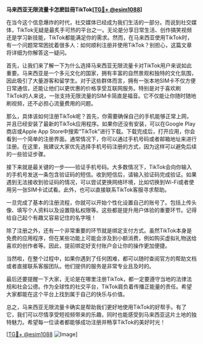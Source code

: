 **马来西亚无限流量卡怎麽註冊TikTok[[TG💪+ @esim1088](https://t.me/s/esim1088)]**

在当今这个信息爆炸的时代，社交媒体已经成为我们生活的一部分。而说到社交媒体，TikTok无疑是最炙手可热的平台之一。无论是分享日常生活、创作搞笑视频还是学习新技能，TikTok都能满足你的需求。然而，在马来西亚使用TikTok时，有一个问题常常困扰着很多人：如何顺利注册并使用TikTok？别担心，这篇文章将详细为你解答这一疑问。

首先，让我们来了解一下为什么选择马来西亚无限流量卡对TikTok用户来说如此重要。马来西亚是一个多元文化的国家，拥有丰富的自然景观和独特的文化氛围，因此吸引了大量游客和留学生。对于这些群体而言，拥有一张本地SIM卡不仅方便日常通信，还能让他们以更优惠的价格享受互联网服务。特别是对于喜欢刷TikTok的人来说，一张支持无限流量的SIM卡简直是福音。它不仅能让你随时随地刷视频，还不必担心流量费用的问题。

那么，具体该如何注册TikTok呢？首先，你需要确保自己的手机能够正常上网，并且已经安装了最新的TikTok应用程序。如果你还没有安装，可以在Google Play商店或Apple App Store中搜索“TikTok”进行下载。下载完成后，打开应用，你会看到一个简单的注册界面。通常情况下，你可以通过手机号码或者邮箱地址来进行注册。在这里，我建议大家优先选择手机号码注册的方式，因为这样可以避免后续的一些验证步骤。

接下来就是最关键的一步——验证手机号码。大多数情况下，TikTok会向你输入的手机号发送一条包含验证码的短信。收到短信后，请输入验证码完成验证。如果遇到无法接收到验证码的情况，可以尝试更换网络环境，比如切换到Wi-Fi或者使用另一张SIM卡试试看。此外，也可以直接联系TikTok客服寻求帮助。

一旦完成了基本的注册流程，你就可以开始个性化设置自己的账号了。包括上传头像、填写个人资料以及设置隐私权限等。这些都是提升用户体验的重要环节。记得给自己起个有趣又容易记住的名字哦！

除了注册之外，还有一个非常重要的环节就是绑定支付方式。虽然TikTok本身是免费的应用程序，但在某些功能上可能会涉及到小额消费，例如购买虚拟礼物送给喜欢的创作者等。因此，提前绑定好支付账户会让你的操作更加便捷。

当然啦，在整个过程中，如果你遇到了任何困难，都可以随时查阅官方的帮助文档或者直接联系客服团队。他们提供的服务是非常专业且及时的。

最后还要提醒一下大家，无论是在哪里注册TikTok，都一定要遵守当地的法律法规和社会公德。作为全球性的社交平台，TikTok肩负着传播正能量的责任。希望大家都能在这个平台上找到属于自己的快乐与价值。

总之，马来西亚无限流量卡确实是帮助我们更好地使用TikTok的好帮手。有了它，我们可以尽情享受短视频带来的乐趣，同时也能感受到马来西亚这片土地的独特魅力。希望每一位读者都能够成功注册并畅享TikTok的美好时光！

[[TG💪+ @esim1088](https://t.me/s/esim1088) ![Image](https://i.postimg.cc/4NQfJmqS/Snipaste-2025-05-13-00-14-12.png)]